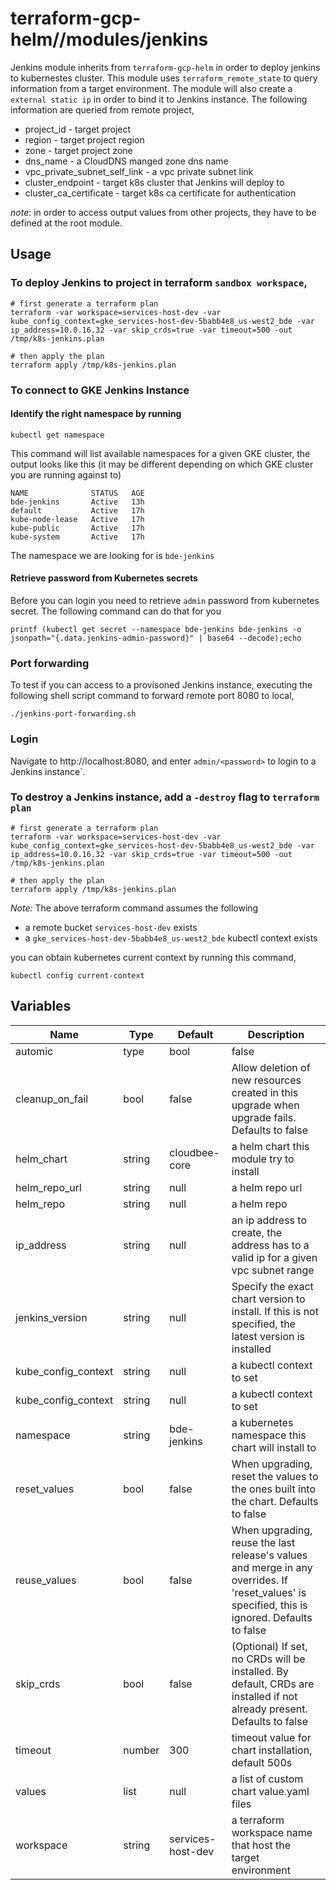 # terraform-gcp-helm//modules/jenkins

Jenkins module inherits from `terraform-gcp-helm` in order to deploy jenkins to kubernestes cluster. This module uses `terraform_remote_state` to query information from a target environment. The module will also create a `external static ip` in order to bind it to Jenkins instance. The following information are queried from remote project,

* project_id - target project 
* region - target project region
* zone - target project zone
* dns_name - a CloudDNS manged zone dns name
* vpc_private_subnet_self_link - a vpc private subnet link
* cluster_endpoint - target k8s cluster that Jenkins will deploy to
* cluster_ca_certificate - target k8s ca certificate for authentication

_note_: in order to access output values from other projects, they have to be defined at the root module.

## Usage

### To deploy Jenkins to project in terraform `sandbox workspace`,

    # first generate a terraform plan
    terraform -var workspace=services-host-dev -var kube_config_context=gke_services-host-dev-5babb4e8_us-west2_bde -var ip_address=10.0.16.32 -var skip_crds=true -var timeout=500 -out /tmp/k8s-jenkins.plan

    # then apply the plan
    terraform apply /tmp/k8s-jenkins.plan

### To connect to GKE Jenkins Instance

#### Identify the right namespace by running

    kubectl get namespace

This command will list available namespaces for a given GKE cluster, the output looks like this (it may be different depending on which GKE cluster you are running against to)

    NAME              STATUS   AGE
    bde-jenkins       Active   13h
    default           Active   17h
    kube-node-lease   Active   17h
    kube-public       Active   17h
    kube-system       Active   17h

The namespace we are looking for is `bde-jenkins`

#### Retrieve password from Kubernetes secrets

Before you can login you need to retrieve `admin` password from kubernetes secret. The following command can do that for you

    printf (kubectl get secret --namespace bde-jenkins bde-jenkins -o jsonpath="{.data.jenkins-admin-password}" | base64 --decode);echo

### Port forwarding

To test if you can access to a provisoned Jenkins instance, executing the following shell script command to forward remote port 8080 to local,

    ./jenkins-port-forwarding.sh

### Login

Navigate to http://localhost:8080, and enter `admin/<password>` to login to a Jenkins instance`.

### To destroy a Jenkins instance, add a `-destroy` flag to `terraform plan`

    # first generate a terraform plan
    terraform -var workspace=services-host-dev -var kube_config_context=gke_services-host-dev-5babb4e8_us-west2_bde -var ip_address=10.0.16.32 -var skip_crds=true -var timeout=500 -out /tmp/k8s-jenkins.plan

    # then apply the plan
    terraform apply /tmp/k8s-jenkins.plan

_Note:_ The above terraform command assumes the following

* a remote bucket `services-host-dev` exists
* a `gke_services-host-dev-5babb4e8_us-west2_bde` kubectl context exists

you can obtain kubernetes current context by running this command,

    kubectl config current-context

## Variables

|Name|Type|Default|Description|
|----|----|-------|-----------|
automic|type|bool|false|f set, installation process purges chart on fail. The wait flag will be set automatically if atomic is used. Defaults to false|
cleanup_on_fail|bool|false|Allow deletion of new resources created in this upgrade when upgrade fails. Defaults to false|
helm_chart|string|cloudbee-core|a helm chart this module try to install|
helm_repo_url|string|null|a helm repo url|
helm_repo|string|null|a helm repo|
ip_address|string|null|an ip address to create, the address has to a valid ip for a given vpc subnet range|
jenkins_version|string|null|Specify the exact chart version to install. If this is not specified, the latest version is installed|
kube_config_context|string|null|a kubectl context to set|
kube_config_context|string|null|a kubectl context to set|
namespace|string|bde-jenkins|a kubernetes namespace this chart will install to|
reset_values|bool|false|When upgrading, reset the values to the ones built into the chart. Defaults to false|
reuse_values|bool|false|When upgrading, reuse the last release's values and merge in any overrides. If 'reset_values' is specified, this is ignored. Defaults to false|
skip_crds|bool|false|(Optional) If set, no CRDs will be installed. By default, CRDs are installed if not already present. Defaults to false|
timeout|number|300|timeout value for chart installation, default 500s|
values|list|null|a list of custom chart value.yaml files|
workspace|string|services-host-dev|a terraform workspace name that host the target environment|
